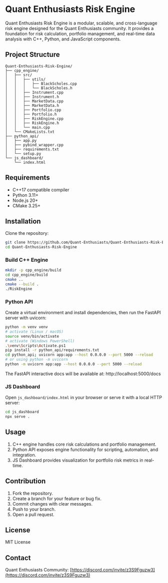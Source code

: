 # Quant Enthusiasts Risk Engine

Quant Enthusiasts Risk Engine is a modular, scalable, and cross-language risk engine designed for the Quant Enthusiasts community. It provides a foundation for risk calculation, portfolio management, and real-time data analysis with C++, Python, and JavaScript components.

## Project Structure

```
Quant-Enthusiasts-Risk-Engine/
├── cpp_engine/
│   ├── src/
│   │   ├── utils/
│   │   │   ├── BlackScholes.cpp
│   │   │   └── BlackScholes.h
│   │   ├── Instrument.cpp
│   │   ├── Instrument.h
│   │   ├── MarketData.cpp
│   │   ├── MarketData.h
│   │   ├── Portfolio.cpp
│   │   ├── Portfolio.h
│   │   ├── RiskEngine.cpp
│   │   ├── RiskEngine.h
│   │   └── main.cpp
│   └── CMakeLists.txt
├── python_api/
│   ├── app.py
│   ├── pybind_wrapper.cpp
│   ├── requirements.txt
│   └── setup.py
└── js_dashboard/
    └── index.html
```

## Requirements

* C++17 compatible compiler
* Python 3.11+
* Node.js 20+
* CMake 3.25+

## Installation

Clone the repository:

```bash
git clone https://github.com/Quant-Enthusiasts/Quant-Enthusiasts-Risk-Engine.git
cd Quant-Enthusiasts-Risk-Engine
```

### Build C++ Engine

```bash
mkdir -p cpp_engine/build
cd cpp_engine/build
cmake ..
cmake --build .
./RiskEngine
```


### Python API

Create a virtual environment and install dependencies, then run the FastAPI server with uvicorn:

```bash
python -m venv venv
# activate (Linux / macOS)
source venv/bin/activate
# activate (Windows PowerShell)
.\venv\Scripts\Activate.ps1
pip install -r python_api/requirements.txt
cd python_api; uvicorn app:app --host 0.0.0.0 --port 5000 --reload
# or using python -m uvicorn
python -m uvicorn app:app --host 0.0.0.0 --port 5000 --reload
```

The FastAPI interactive docs will be available at: http://localhost:5000/docs

### JS Dashboard

Open `js_dashboard/index.html` in your browser or serve it with a local HTTP server:

```bash
cd js_dashboard
npx serve .
```

## Usage

1. C++ engine handles core risk calculations and portfolio management.
2. Python API exposes engine functionality for scripting, automation, and integration.
3. JS Dashboard provides visualization for portfolio risk metrics in real-time.

## Contribution

1. Fork the repository.
2. Create a branch for your feature or bug fix.
3. Commit changes with clear messages.
4. Push to your branch.
5. Open a pull request.

## License

MIT License

## Contact

Quant Enthusiasts Community: [https://discord.com/invite/z3S9Fguzw3](https://discord.com/invite/z3S9Fguzw3)
